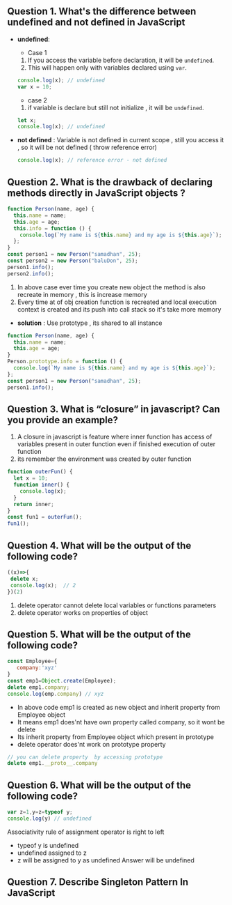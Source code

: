 ## Question 1. What's the difference between undefined and not defined in JavaScript

- **undefined**:

  - Case 1

  1. If you access the variable before declaration, it will be `undefined`.
  2. This will happen only with variables declared using `var`.

  ```javascript
  console.log(x); // undefined
  var x = 10;
  ```

  - case 2

  1.  if variable is declare but still not initialize , it will be `undefined`.

  ```javascript
  let x;
  console.log(x); // undefined
  ```

- **not defined** :
  Variable is not defined in current scope , still you access it , so it will be not defined ( throw reference error)

  ```javascript
  console.log(x); // reference error - not defined
  ```

## Question 2. What is the drawback of declaring methods directly in JavaScript objects ?

```javascript
function Person(name, age) {
  this.name = name;
  this.age = age;
  this.info = function () {
    console.log(`My name is ${this.name} and my age is ${this.age}`);
  };
}
const person1 = new Person("samadhan", 25);
const person2 = new Person("baluDon", 25);
person1.info();
person2.info();
```

1. In above case ever time you create new object the method is also recreate in memory , this is increase memory
2. Every time at of obj creation function is recreated and local execution context is created and its push into call stack so it's
   take more memory

- **solution** :
  Use prototype , its shared to all instance

```javascript
function Person(name, age) {
  this.name = name;
  this.age = age;
}
Person.prototype.info = function () {
  console.log(`My name is ${this.name} and my age is ${this.age}`);
};
const person1 = new Person("samadhan", 25);
person1.info();
```

## Question 3. What is “closure” in javascript? Can you provide an example?

1. A closure in javascript is feature where inner function has access of variables present in outer function even if finished execution of outer function
2. its remember the environment was created by outer function

```javascript
function outerFun() {
  let x = 10;
  function inner() {
    console.log(x);
  }
  return inner;
}
const fun1 = outerFun();
fun1();
```
## Question 4. What will be the output of the following code?

```javascript
((x)=>{
 delete x;
 console.log(x);  // 2
})(2)
```
1. delete operator cannot delete local variables or functions parameters 
2. delete operator works on properties of object

## Question 5. What will be the output of the following code?
```javascript
const Employee={
   company:'xyz'
}
const emp1=Object.create(Employee);
delete emp1.company;
console.log(emp.company) // xyz
```
- In above code emp1 is created as new object and inherit property from Employee object
- It means emp1 does'nt have own property called company, so it wont be delete 
- Its inherit property from Employee object which present in prototype 
- delete operator does'nt work on prototype property 
```javascript
// you can delete property  by accessing prototype
delete emp1.__proto__.company
```
## Question 6. What will be the output of the following code?
```javascript
var z=1,y=z=typeof y;
console.log(y) // undefined
```
Associativity rule of assignment  operator is right to left 
- typeof y is undefined 
- undefined assigned to z
- z will be assigned to y as undefined 
Answer will  be undefined

## Question 7. Describe Singleton Pattern In JavaScript




